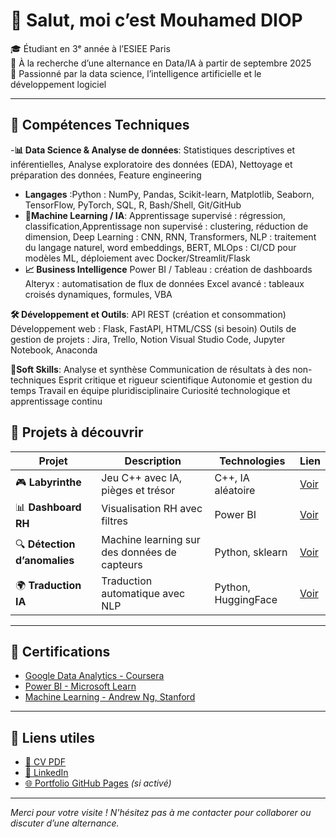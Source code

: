 # 👋 Salut, moi c’est Mouhamed DIOP  

🎓 Étudiant en 3ᵉ année à l’ESIEE Paris  
💼 À la recherche d’une alternance en Data/IA à partir de septembre 2025  
🧠 Passionné par la data science, l’intelligence artificielle et le développement logiciel

---

## 🧰 Compétences Techniques

-**📊 Data Science & Analyse de données**: Statistiques descriptives et inférentielles, Analyse exploratoire des données (EDA), Nettoyage et préparation des données, Feature engineering
- **Langages** :Python : NumPy, Pandas, Scikit-learn, Matplotlib, Seaborn, TensorFlow, PyTorch, SQL, R, Bash/Shell, Git/GitHub
- **🧠Machine Learning / IA**: Apprentissage supervisé : régression, classification,Apprentissage non supervisé : clustering, réduction de dimension, Deep Learning : CNN, RNN, Transformers, NLP : traitement du langage naturel, word embeddings, BERT, MLOps : CI/CD pour modèles ML, déploiement avec Docker/Streamlit/Flask
- **📈 Business Intelligence**
Power BI / Tableau : création de dashboards
Alteryx : automatisation de flux de données
Excel avancé : tableaux croisés dynamiques, formules, VBA

**🛠️ Développement et Outils**:
API REST (création et consommation)
Développement web : Flask, FastAPI, HTML/CSS (si besoin)
Outils de gestion de projets : Jira, Trello, Notion
Visual Studio Code, Jupyter Notebook, Anaconda

**🤝Soft Skills**:
Analyse et synthèse
Communication de résultats à des non-techniques
Esprit critique et rigueur scientifique
Autonomie et gestion du temps
Travail en équipe pluridisciplinaire
Curiosité technologique et apprentissage continu



## 📁 Projets à découvrir

| Projet | Description | Technologies | Lien |
|--------|-------------|--------------|------|
| 🎮 **Labyrinthe** | Jeu C++ avec IA, pièges et trésor | C++, IA aléatoire | [Voir](https://github.com/...) |
| 📊 **Dashboard RH** | Visualisation RH avec filtres | Power BI | [Voir](https://github.com/...) |
| 🔍 **Détection d’anomalies** | Machine learning sur des données de capteurs | Python, sklearn | [Voir](https://github.com/...) |
| 🌍 **Traduction IA** | Traduction automatique avec NLP | Python, HuggingFace | [Voir](https://github.com/...) |

---

## 📜 Certifications

- [Google Data Analytics - Coursera](https://www...)  
- [Power BI - Microsoft Learn](https://www...)  
- [Machine Learning - Andrew Ng, Stanford](https://www...)  

---

## 📎 Liens utiles

- [📄 CV PDF](https://...)  
- [💼 LinkedIn](https://linkedin.com/in/tonprofil)  
- [🌐 Portfolio GitHub Pages](https://mouhamed.github.io) *(si activé)*

---

*Merci pour votre visite ! N'hésitez pas à me contacter pour collaborer ou discuter d’une alternance.*
